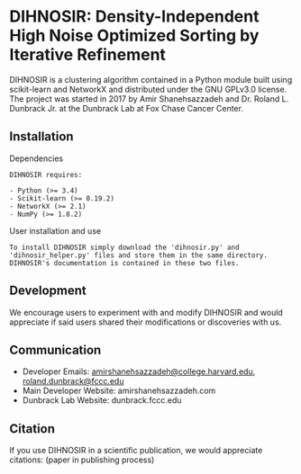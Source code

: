 DIHNOSIR: Density-Independent High Noise Optimized Sorting by Iterative Refinement
==================================================================================

DIHNOSIR is a clustering algorithm contained in a Python module built using scikit-learn and NetworkX and distributed under the GNU GPLv3.0 license. The project was started in 2017 by Amir Shanehsazzadeh and Dr. Roland L. Dunbrack Jr. at the Dunbrack Lab at Fox Chase Cancer Center.

Installation
------------

Dependencies
~~~~~~~~~~~~
DIHNOSIR requires:

- Python (>= 3.4)
- Scikit-learn (>= 0.19.2)
- NetworkX (>= 2.1)
- NumPy (>= 1.8.2)
~~~~~~~~~~~~~~~~~~~~~~~~~
User installation and use
~~~~~~~~~~~~~~~~~~~~~~~~~
To install DIHNOSIR simply download the 'dihnosir.py' and 'dihnosir_helper.py' files and store them in the same directory. DIHNOSIR's documentation is contained in these two files.
~~~~~~~~~~~~~~~~~~~~~~~~~~~~~~~~~~~~~~~~~~~~~~

Development
-----------
We encourage users to experiment with and modify DIHNOSIR and would appreciate if said users shared their modifications or discoveries with us.

Communication
-------------
- Developer Emails: amirshanehsazzadeh@college.harvard.edu, roland.dunbrack@fccc.edu
- Main Developer Website: amirshanehsazzadeh.com
- Dunbrack Lab Website: dunbrack.fccc.edu

Citation
--------
If you use DIHNOSIR in a scientific publication, we would appreciate citations: (paper in publishing process)
